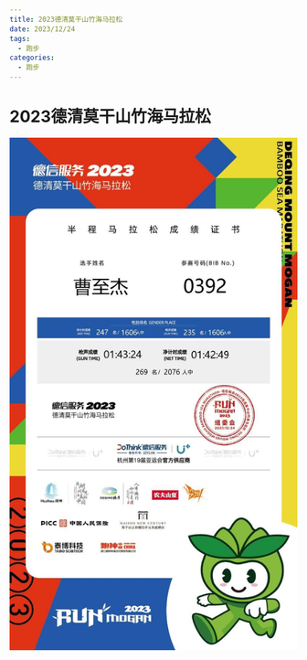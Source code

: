 ```yaml
---
title: 2023德清莫干山竹海马拉松
date: 2023/12/24
tags:
  - 跑步
categories:
  - 跑步
---
```


# 2023德清莫干山竹海马拉松

<img src="./img/12.png"/>
